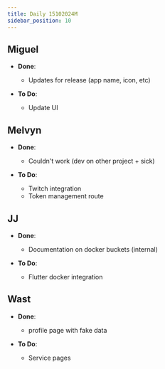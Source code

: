 ```yaml
---
title: Daily 15102024M
sidebar_position: 10
---
```


## Miguel

- **Done**:

  - Updates for release (app name, icon, etc)

- **To Do**:
  - Update UI

## Melvyn

- **Done**:
  - Couldn't work (dev on other project + sick)

- **To Do**:
  - Twitch integration
  - Token management route

## JJ

- **Done**:
  - Documentation on docker buckets (internal)

- **To Do**:
  - Flutter docker integration

## Wast

- **Done**:
  - profile page with fake data

- **To Do**:
  - Service pages
